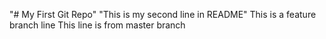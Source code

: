 "# My First Git Repo" 
"This is my second line in README" 
T h i s   i s   a   f e a t u r e   b r a n c h   l i n e  
 T h i s   l i n e   i s   f r o m   m a s t e r   b r a n c h  
 